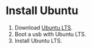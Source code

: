 # Install Ubuntu

1. Download [Ubuntu LTS](https://ubuntu.com/download/desktop).
2. Boot a usb with Ubuntu LTS.
3. Install Ubuntu LTS.
